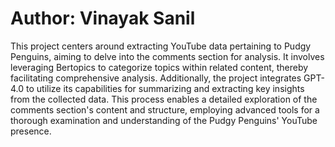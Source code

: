 # Author: Vinayak Sanil
This project centers around extracting YouTube data pertaining to Pudgy Penguins, aiming to delve into the comments section for analysis. It involves leveraging Bertopics to categorize topics within related content, thereby facilitating comprehensive analysis. Additionally, the project integrates GPT-4.0 to utilize its capabilities for summarizing and extracting key insights from the collected data. This process enables a detailed exploration of the comments section's content and structure, employing advanced tools for a thorough examination and understanding of the Pudgy Penguins' YouTube presence.
